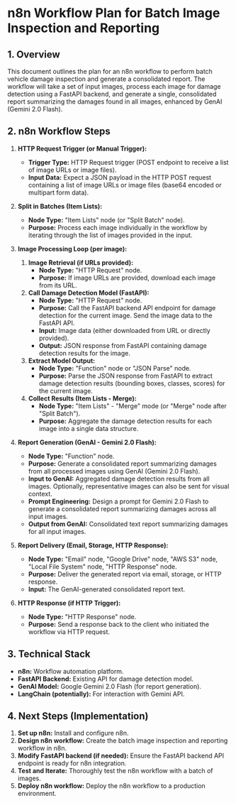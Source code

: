 # n8n Workflow Plan for Batch Image Inspection and Reporting

## 1. Overview

This document outlines the plan for an n8n workflow to perform batch vehicle damage inspection and generate a consolidated report. The workflow will take a set of input images, process each image for damage detection using a FastAPI backend, and generate a single, consolidated report summarizing the damages found in all images, enhanced by GenAI (Gemini 2.0 Flash).

## 2. n8n Workflow Steps

1.  **HTTP Request Trigger (or Manual Trigger):**

    - **Trigger Type:** HTTP Request trigger (POST endpoint to receive a list of image URLs or image files).
    - **Input Data:** Expect a JSON payload in the HTTP POST request containing a list of image URLs or image files (base64 encoded or multipart form data).

2.  **Split in Batches (Item Lists):**

    - **Node Type:** "Item Lists" node (or "Split Batch" node).
    - **Purpose:** Process each image individually in the workflow by iterating through the list of images provided in the input.

3.  **Image Processing Loop (per image):**

    1.  **Image Retrieval (if URLs provided):**
        - **Node Type:** "HTTP Request" node.
        - **Purpose:** If image URLs are provided, download each image from its URL.
    2.  **Call Damage Detection Model (FastAPI):**
        - **Node Type:** "HTTP Request" node.
        - **Purpose:** Call the FastAPI backend API endpoint for damage detection for the current image. Send the image data to the FastAPI API.
        - **Input:** Image data (either downloaded from URL or directly provided).
        - **Output:** JSON response from FastAPI containing damage detection results for the image.
    3.  **Extract Model Output:**
        - **Node Type:** "Function" node or "JSON Parse" node.
        - **Purpose:** Parse the JSON response from FastAPI to extract damage detection results (bounding boxes, classes, scores) for the current image.
    4.  **Collect Results (Item Lists - Merge):**
        - **Node Type:** "Item Lists" - "Merge" mode (or "Merge" node after "Split Batch").
        - **Purpose:** Aggregate the damage detection results for each image into a single data structure.

4.  **Report Generation (GenAI - Gemini 2.0 Flash):**

    - **Node Type:** "Function" node.
    - **Purpose:** Generate a consolidated report summarizing damages from all processed images using GenAI (Gemini 2.0 Flash).
    - **Input to GenAI:** Aggregated damage detection results from all images. Optionally, representative images can also be sent for visual context.
    - **Prompt Engineering:** Design a prompt for Gemini 2.0 Flash to generate a consolidated report summarizing damages across all input images.
    - **Output from GenAI:** Consolidated text report summarizing damages for all input images.

5.  **Report Delivery (Email, Storage, HTTP Response):**

    - **Node Type:** "Email" node, "Google Drive" node, "AWS S3" node, "Local File System" node, "HTTP Response" node.
    - **Purpose:** Deliver the generated report via email, storage, or HTTP response.
    - **Input:** The GenAI-generated consolidated report text.

6.  **HTTP Response (if HTTP Trigger):**
    - **Node Type:** "HTTP Response" node.
    - **Purpose:** Send a response back to the client who initiated the workflow via HTTP request.

## 3. Technical Stack

- **n8n:** Workflow automation platform.
- **FastAPI Backend:** Existing API for damage detection model.
- **GenAI Model:** Google Gemini 2.0 Flash (for report generation).
- **LangChain (potentially):** For interaction with Gemini API.

## 4. Next Steps (Implementation)

1.  **Set up n8n:** Install and configure n8n.
2.  **Design n8n workflow:** Create the batch image inspection and reporting workflow in n8n.
3.  **Modify FastAPI backend (if needed):** Ensure the FastAPI backend API endpoint is ready for n8n integration.
4.  **Test and Iterate:** Thoroughly test the n8n workflow with a batch of images.
5.  **Deploy n8n workflow:** Deploy the n8n workflow to a production environment.
